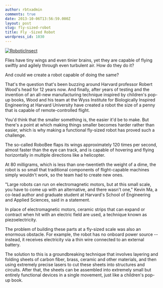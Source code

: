 ```yaml
---
author: rbtxadmin
comments: true
date: 2013-10-06T13:56:59.000Z
layout: post
slug: fly-sized-robot
title: Fly -Sized Robot
wordpress_id: 1030
---
```


[![RoboticInsect](http://robotix.in/blog/wp-content/uploads/2013/10/RoboticInsect.jpg)](http://robotix.in/blog/wp-content/uploads/2013/10/RoboticInsect.jpg)

Flies have tiny wings and even tinier brains, yet they are capable of flying swiftly and agilely through even turbulent air. How do they do it?

And could we create a robot capable of doing the same?

That's the question that's been buzzing around Harvard professor Robert Wood's head for 12 years now. And finally, after years of testing and the invention of an all-new manufacturing technique inspired by children's pop-up books, Wood and his team at the Wyss Institute for Biologically Inspired Engineering at Harvard University have created a robot the size of a penny that is capable of remote-controlled flight.

You'd think that the smaller something is, the easier it'd be to make. But there's a point at which making things smaller becomes harder rather than easier, which is why making a functional fly-sized robot has proved such a challenge.

The so-called RoboBee flaps its wings approximately 120 times per second, almost faster than the eye can track, and is capable of hovering and flying horizontally in multiple directions like a helicopter.

At 80 milligrams, which is less than one-twentieth the weight of a dime, the robot is so small that traditional components of flight-capable machines simply wouldn't work, so the team had to create new ones.

"Large robots can run on electromagnetic motors, but at this small scale, you have to come up with an alternative, and there wasn't one," Kevin Ma, a co-lead author and graduate student at Harvard's School of Engineering and Applied Sciences, said in a statement.

In place of electromagnetic motors, ceramic strips that can expand or contract when hit with an electric field are used, a technique known as piezoelectricity.

The problem of building these parts at a fly-sized scale was also an enormous obstacle. For example, the robot has no onboard power source -- instead, it receives electricity via a thin wire connected to an external battery.

The solution  to this is a groundbreaking technique that involves layering and folding sheets of carbon fiber, brass, ceramic and other materials, and then using extremely precise lasers to cut these sheets into structures and circuits. After that, the sheets can be assembled into extremely small but entirely functional devices in a single movement, just like a children's pop-up book.  
